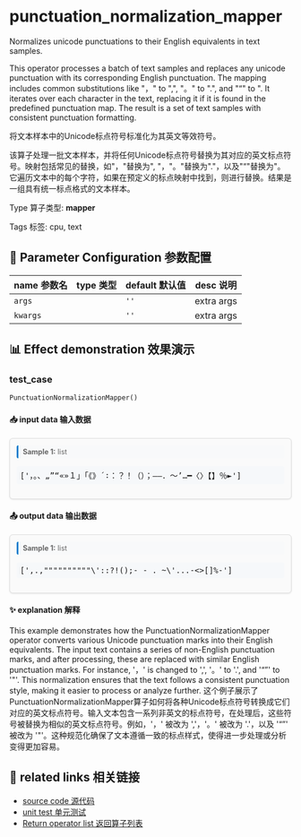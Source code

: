 # punctuation_normalization_mapper

Normalizes unicode punctuations to their English equivalents in text samples.

This operator processes a batch of text samples and replaces any unicode punctuation with its corresponding English punctuation. The mapping includes common substitutions like "，" to ",", "。" to ".", and "“" to ". It iterates over each character in the text, replacing it if it is found in the predefined punctuation map. The result is a set of text samples with consistent punctuation formatting.

将文本样本中的Unicode标点符号标准化为其英文等效符号。

该算子处理一批文本样本，并将任何Unicode标点符号替换为其对应的英文标点符号。映射包括常见的替换，如"，"替换为", "，"。"替换为"."，以及"“"替换为"。它遍历文本中的每个字符，如果在预定义的标点映射中找到，则进行替换。结果是一组具有统一标点格式的文本样本。

Type 算子类型: **mapper**

Tags 标签: cpu, text

## 🔧 Parameter Configuration 参数配置
| name 参数名 | type 类型 | default 默认值 | desc 说明 |
|--------|------|--------|------|
| `args` |  | `''` | extra args |
| `kwargs` |  | `''` | extra args |

## 📊 Effect demonstration 效果演示
### test_case
```python
PunctuationNormalizationMapper()
```

#### 📥 input data 输入数据
<div class="sample-card" style="border:1px solid #ddd; padding:12px; margin:8px 0; border-radius:6px; background:#fafafa; box-shadow:0 1px 3px rgba(0,0,0,0.1);"><div class="sample-header" style="background:#f8f9fa; padding:4px 8px; margin-bottom:6px; border-radius:3px; font-size:0.9em; color:#666; border-left:3px solid #007acc;"><strong>Sample 1:</strong> list</div><pre style="padding:6px; background:#f6f8fa; border-radius:4px; overflow-x:auto; white-space:pre; word-wrap:normal;">[&#x27;，。、„”“«»１」「《》´∶：？！（）；–—．～’…━〈〉【】％►&#x27;]</pre></div>

#### 📤 output data 输出数据
<div class="sample-card" style="border:1px solid #ddd; padding:12px; margin:8px 0; border-radius:6px; background:#fafafa; box-shadow:0 1px 3px rgba(0,0,0,0.1);"><div class="sample-header" style="background:#f8f9fa; padding:4px 8px; margin-bottom:6px; border-radius:3px; font-size:0.9em; color:#666; border-left:3px solid #007acc;"><strong>Sample 1:</strong> list</div><pre style="padding:6px; background:#f6f8fa; border-radius:4px; overflow-x:auto; white-space:pre; word-wrap:normal;">[&#x27;,.,&quot;&quot;&quot;&quot;&quot;&quot;&quot;&quot;&quot;&quot;\&#x27;::?!();- - . ~\&#x27;...-&lt;&gt;[]%-&#x27;]</pre></div>

#### ✨ explanation 解释
This example demonstrates how the PunctuationNormalizationMapper operator converts various Unicode punctuation marks into their English equivalents. The input text contains a series of non-English punctuation marks, and after processing, these are replaced with similar English punctuation marks. For instance, '，' is changed to ',', '。' to '.', and '“”' to '"'. This normalization ensures that the text follows a consistent punctuation style, making it easier to process or analyze further.
这个例子展示了PunctuationNormalizationMapper算子如何将各种Unicode标点符号转换成它们对应的英文标点符号。输入文本包含一系列非英文的标点符号，在处理后，这些符号被替换为相似的英文标点符号。例如，'，' 被改为 ','，'。' 被改为 '.'，以及 '“”' 被改为 '"'。这种规范化确保了文本遵循一致的标点样式，使得进一步处理或分析变得更加容易。


## 🔗 related links 相关链接
- [source code 源代码](../../../data_juicer/ops/mapper/punctuation_normalization_mapper.py)
- [unit test 单元测试](../../../tests/ops/mapper/test_punctuation_normalization_mapper.py)
- [Return operator list 返回算子列表](../../Operators.md)